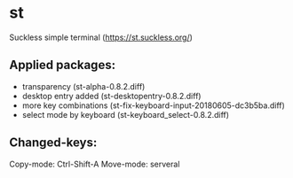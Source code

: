 # st

Suckless simple terminal (https://st.suckless.org/)

## Applied packages:
* transparency (st-alpha-0.8.2.diff)
* desktop entry added (st-desktopentry-0.8.2.diff)
* more key combinations (st-fix-keyboard-input-20180605-dc3b5ba.diff)
* select mode by keyboard (st-keyboard_select-0.8.2.diff)

## Changed-keys:
Copy-mode: Ctrl-Shift-A
Move-mode: serveral

